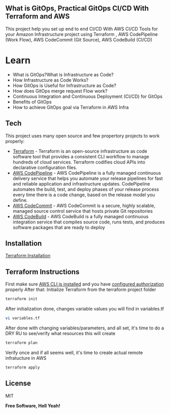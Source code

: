 ## What is GitOps, Practical GitOps CI/CD With Terraform and AWS

This project help you set up end to end CI/CD With AWS CI/CD Tools for your Amazon Infrastructure project using Terraform ,  AWS CodePipeline (Work Flow), AWS CodeCommit (Git Source), AWS CodeBuild (CI/CD)
# Learn
- What is GitOps?What is Infrastructure as Code?
- How Infrastructure as Code Works?
- How GitOps is Useful for Infrastructure as Code?
- How does GitOps merge request Flow work?
- Continuous Integration and Continuous Deployment (CI/CD) for GitOps
- Benefits of GitOps
- How to achieve GitOps goal via Terraform in AWS Infra 

## Tech

This project uses many open source and few propertory projects to work properly:

- [Terraform](https://www.terraform.io/) - Terraform is an open-source infrastructure as code software tool that provides a consistent CLI workflow to manage hundreds of cloud services. Terraform codifies cloud APIs into declarative configuration files.
- [AWS CodePipeline](https://aws.amazon.com/codepipeline/) - AWS CodePipeline is a fully managed continuous delivery service that helps you automate your release pipelines for fast and reliable application and infrastructure updates. CodePipeline automates the build, test, and deploy phases of your release process every time there is a code change, based on the release model you define. 
- [AWS CodeCommit](https://aws.amazon.com/codecommit/) - AWS CodeCommit is a secure, highly scalable, managed source control service that hosts private Git repositories
- [AWS CodeBuild](https://aws.amazon.com/codebuild/) - AWS CodeBuild is a fully managed continuous integration service that compiles source code, runs tests, and produces software packages that are ready to deploy

## Installation
[Terraform Installation](https://learn.hashicorp.com/tutorials/terraform/install-cli)

## Terraform Instructions
First make sure [AWS CLI is installed](https://docs.aws.amazon.com/cli/latest/userguide/cli-chap-install.html) and you have [configured authorization](https://docs.aws.amazon.com/cli/latest/userguide/cli-chap-configure.html) properly 
After that:
Initialize Terraform from the terraform project folder
```sh
terraform init
```
After initialization done, changes variable values you will find in variables.tf
```sh
vi variables.tf
```
After done with changing variables/parameters, and all set, it's time to do a DRY RU to see/verify what resources this will create
```sh
terraform plan
```

Verify once and if all seems well, it's time to create actual remote infratucture in AWS
```sh
terraform apply
```

## License

MIT

**Free Software, Hell Yeah!**

